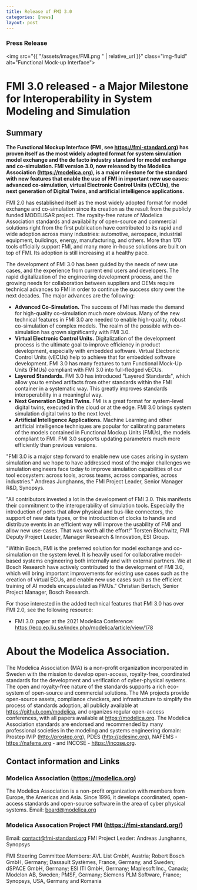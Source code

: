 ```yaml
---
title: Release of FMI 3.0
categories: [news]
layout: post
---
```


### Press Release

<img src="{{ "/assets/images/FMI.png " | relative_url }}" class="img-fluid" alt="Functional Mock-up Interface">

# FMI 3.0 released - a Major Milestone for Interoperability in System Modeling and Simulation

## Summary
**The Functional Mockup Interface (FMI, see https://fmi-standard.org) has proven itself as the most widely adopted format for system simulation model exchange and the de facto industry standard for model exchange and co-simulation. FMI version 3.0, now released by the Modelica Association (https://modelica.org), is a major milestone for the standard with new features that enable the use of FMI in important new use cases: advanced co-simulation, virtual Electronic Control Units (vECUs), the next generation of Digital Twins, and artificial intelligence applications.**

FMI 2.0 has established itself as the most widely adopted format for model exchange and co-simulation since its creation as the result from the publicly funded MODELISAR project. The royalty-free nature of Modelica Association standards and availability of open-source and commercial solutions right from the first publication have contributed to its rapid and wide adoption across many industries: automotive, aerospace, industrial equipment, buildings, energy, manufacturing, and others. More than 170 tools officially support FMI, and many more in-house solutions are built on top of FMI. Its adoption is still increasing at a healthy pace. 

The development of FMI 3.0 has been guided by the needs of new use cases, and the experience from current end users and developers. The rapid digitalization of the engineering development process, and the growing needs for collaboration between suppliers and OEMs require technical advances to FMI in order to continue the success story over the next decades. The major advances are the following:

 * **Advanced Co-Simulation.** The success of FMI has made the demand for high-quality co-simulation much more obvious. Many of the new technical features in FMI 3.0 are needed to enable high-quality, robust co-simulation of complex models. The realm of the possible with co-simulation has grown significantly with FMI 3.0.
 * **Virtual Electronic Control Units.** Digitalization of the development process is the ultimate goal to improve efficiency in product development, especially with embedded software. Virtual Electronic Control Units (vECUs) help to achieve that for embedded software development. FMI 3.0 has many features to turn Functional Mock-Up Units (FMUs) compliant with FMI 3.0 into full-fledged vECUs.
 * **Layered Standards.** FMI 3.0 has introduced "Layered Standards", which allow you to embed artifacts from other standards within the FMI container in a systematic way. This greatly improves standards interoperability in a meaningful way.
 * **Next Generation Digital Twins.** FMI is a great format for system-level digital twins, executed in the cloud or at the edge. FMI 3.0 brings system simulation digital twins to the next level. 
 * **Artificial Intelligence Applications.** Machine Learning and other artificial intelligence techniques are popular for calibrating parameters of the models contained in Functional Mockup Units (FMUs), the models compliant to FMI. FMI 3.0 supports updating parameters much more efficiently than previous versions. 
 
"FMI 3.0 is a major step forward to enable new use cases arising in system simulation and we hope to have addressed most of the major challenges we simulation engineers face today to improve simulation capabilities of our tool ecosystem: across tools, across teams, across companies, across industries." Andreas Junghanns, the FMI Project Leader, Senior Manager R&D, Synopsys.

"All contributors invested a lot in the development of FMI 3.0. This manifests their commitment to the interoperability of simulation tools. Especially the introduction of ports that allow physical and bus-like connectors, the support of new data types, or the introduction of clocks to handle and distribute events in an efficient way will improve the usability of FMI and allow new use-cases. That was worth all the effort!” Torsten Blochwitz, FMI Deputy Project Leader, Manager Research & Innovation, ESI Group.

"Within Bosch, FMI is the preferred solution for model exchange and co-simulation on the system level. It is heavily used for collaborative model-based systems engineering both internally and with external partners. We at Bosch Research have actively contributed to the development of FMI 3.0, which will bring important improvements for existing use cases such as the creation of virtual ECUs, and enable new use cases such as the efficient training of AI models encapsulated as FMUs." Christian Bertsch, Senior Project Manager, Bosch Research.

 
For those interested in the added technical features that FMI 3.0 has over FMI 2.0, see the following resource: 

 *	FMI 3.0: paper at the 2021 Modelica Conference: https://ecp.ep.liu.se/index.php/modelica/article/view/178

# About the Modelica Association. 
The Modelica Association (MA) is a non-profit organization incorporated in Sweden with the mission to develop open-access, royalty-free, coordinated standards for the development and verification of cyber-physical systems. The open and royalty-free nature of the standards supports a rich eco-system of open-source and commercial solutions. The MA projects provide open-source assets, compliance checkers, and infrastructure to simplify the process of standards adoption, all publicly available at https://github.com/modelica, and organizes regular open-access conferences, with all papers available at https://modelica.org. The Modelica Association standards are endorsed and recommended by many professional societies in the modeling and systems engineering domain: Prostep IVIP (http://prostep.org), PDES (http://pdesinc.org), NAFEMS - https://nafems.org - and INCOSE - https://incose.org. 

## Contact information and Links

### Modelica Association (https://modelica.org) 
The Modelica Association is a non-profit organization with members from Europe, the Americas and Asia. Since 1996, it develops coordinated, open-access standards and open-source software in the area of cyber physical systems.
Email: board@modelica.org

### Modelica Assocation Project FMI (https://fmi-standard.org/)
Email: contact@fmi-standard.org
FMI Project Leader: Andreas Junghanns, Synopsys

FMI Steering Committee Members: AVL List GmbH, Austria; Robert Bosch GmbH, Germany; Dassault Systèmes, France, Germany, and Sweden; dSPACE GmbH, Germany; ESI ITI GmbH, Germany; Maplesoft Inc., Canada; Modelon AB, Sweden; PMSF, Germany; Siemens PLM Software, France; Synopsys, USA, Germany and Romania

